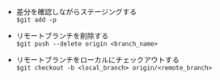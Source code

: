
- 差分を確認しながらステージングする  
`$git add -p`  

- リモートブランチを削除する  
`$git push --delete origin <branch_name>`  


- リモートブランチをローカルにチェックアウトする  
`$git checkout -b <local_branch> origin/<remote_branch>`  

